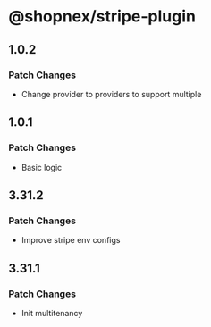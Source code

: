 # @shopnex/stripe-plugin

## 1.0.2

### Patch Changes

- Change provider to providers to support multiple

## 1.0.1

### Patch Changes

- Basic logic

## 3.31.2

### Patch Changes

- Improve stripe env configs

## 3.31.1

### Patch Changes

- Init multitenancy
